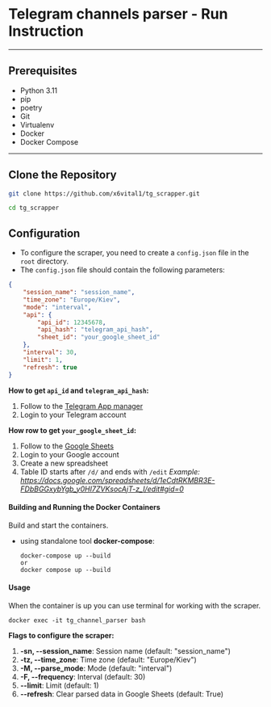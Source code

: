 # **Telegram channels parser** - Run Instruction

---
## Prerequisites

- Python 3.11
- pip
- poetry
- Git
- Virtualenv
- Docker
- Docker Compose

---

## Clone the Repository
```sh
git clone https://github.com/x6vital1/tg_scrapper.git

cd tg_scrapper
```

## Configuration
* To configure the scraper, you need to create a `config.json` file in the `root` directory.
* The `config.json` file should contain the following parameters:

```json
{
    "session_name": "session_name",
    "time_zone": "Europe/Kiev",
    "mode": "interval",
    "api": {
        "api_id": 12345678,
        "api_hash": "telegram_api_hash",
        "sheet_id": "your_google_sheet_id"
    },
    "interval": 30,
    "limit": 1,
    "refresh": true
}
```

**How to get `api_id` and `telegram_api_hash`:**
1. Follow to the [Telegram App manager](https://my.telegram.org/apps)
2. Login to your Telegram account

**How row to get `your_google_sheet_id`:**
1. Follow to the [Google Sheets](https://docs.google.com/spreadsheets/)
2. Login to your Google account
3. Create a new spreadsheet
4. Table ID starts after `/d/` and ends with `/edit`
*Example: https://docs.google.com/spreadsheets/d/1eCdtRKMBR3E-FDbBGGxybYgb_y0HI7ZVKsocAjT-z_I/edit#gid=0*

#### Building and Running the Docker Containers
Build and start the containers.
* using standalone tool **docker-compose**:
    ```
    docker-compose up --build
    or
    docker compose up --build
    ```

#### Usage
When the container is up you can use terminal for working with the scraper.
```
docker exec -it tg_channel_parser bash
```
**Flags to configure the scraper:**
1. **-sn, --session_name**: Session name (default: "session_name")
2. **-tz, --time_zone**: Time zone (default: "Europe/Kiev")
3. **-M, --parse_mode**: Mode (default: "interval")
4. **-F, --frequency**: Interval (default: 30)
5. **--limit**: Limit (default: 1)
6. **--refresh**: Clear parsed data in Google Sheets (default: True)



